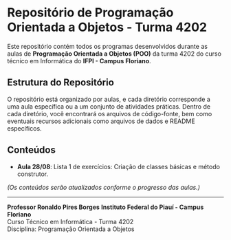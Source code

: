 # Repositório de Programação Orientada a Objetos - Turma 4202

Este repositório contém todos os programas desenvolvidos durante as aulas de **Programação Orientada a Objetos (POO)** da turma 4202 do curso técnico em Informática do **IFPI - Campus Floriano**.

## Estrutura do Repositório

O repositório está organizado por aulas, e cada diretório corresponde a uma aula específica ou a um conjunto de atividades práticas. Dentro de cada diretório, você encontrará os arquivos de código-fonte, bem como eventuais recursos adicionais como arquivos de dados e README específicos.

## Conteúdos

- **Aula 28/08**: Lista 1 de exercícios: Criação de classes básicas e método construtor.

*(Os conteúdos serão atualizados conforme o progresso das aulas.)*

---
**Professor Ronaldo Pires Borges**
**Instituto Federal do Piauí - Campus Floriano**  
Curso Técnico em Informática - Turma 4202  
Disciplina: Programação Orientada a Objetos